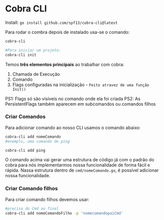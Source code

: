 # Cobra CLI

Install: `go install github.com/spf13/cobra-cli@latest`

Para rodar o combra depois de instalado usa-se o comando:

```bash
cobra-cli

#Para iniciar um projeto:
cobra-cli init
```

Temos **três elementos principais** ao trabalhar com cobra:
1. Chamada de Execução
2. Comando
3. Flags configuradas na inicialização - `Feito atravez de uma função Init()`

PS1: Flags só são visíveis no comando onde ela foi criada 
PS2: As PersistentFlags também aparecem em subcomandos ou comandos filhos


### Criar Comandos
 
Para adicionar comando ao nosso CLI usamos o comando abaixo:

```bash
cobra-cli add nomeComando
#exemplo, uma comando de ping

cobra-cli add ping
```

O comando acima vai gerar uma estrutura de código já com o padrão do cobra para nós implementarmos nossa funcionalidade de forma fácil e rápida.
Nassa estrutura dentro de `cmd/nomeComando.go`, é possível adicionar nossa funcionalidade.

### Criar Comando filhos

Para criar comando filhos devemos usar:
```bash
#precisa do Cmd ao final
cobra-cli add nomeComandoFilho -p 'nomecomandopaiCmd'
```

